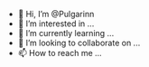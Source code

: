 - 👋 Hi, I’m @Pulgarinn
- 👀 I’m interested in ...
- 🌱 I’m currently learning ...
- 💞️ I’m looking to collaborate on ...
- 📫 How to reach me ...

<!---
Pulgarinn/Pulgarinn is a ✨ special ✨ repository because its `README.md` (this file) appears on your GitHub profile.
You can click the Preview link to take a look at your changes.
--->
